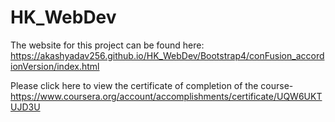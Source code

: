 # HK_WebDev

The website for this project can be found here: https://akashyadav256.github.io/HK_WebDev/Bootstrap4/conFusion_accordionVersion/index.html

Please click here to view the certificate of completion of the course-
https://www.coursera.org/account/accomplishments/certificate/UQW6UKTUJD3U
